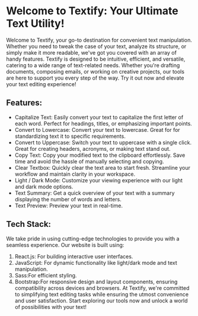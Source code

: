 # Welcome to Textify: Your Ultimate Text Utility!
 Welcome to Textify, your go-to destination for convenient text manipulation. Whether you need to tweak the case of your text, analyze its structure, or simply make it more readable, we've got you covered with an array of handy features. 
 Textify is designed to be intuitive, efficient, and versatile, catering to a wide range of text-related needs. Whether you're drafting documents, composing emails, or working on creative projects, our tools are here to support you every step of the way. Try it out now and elevate your text editing experience!  

## Features:
- Capitalize Text: Easily convert your text to capitalize the first letter of each word. Perfect for headings, titles, or emphasizing important points.
- Convert to Lowercase: Convert your text to lowercase. Great for for standardizing text it to specific requirements.
- Convert to Uppercase: Switch your text to uppercase with a single click. Great for creating headers, acronyms, or making text stand out.
- Copy Text: Copy your modified text to the clipboard effortlessly. Save time and avoid the hassle of manually selecting and copying.
- Clear Textbox: Quickly clear the text area to start fresh. Streamline your workflow and maintain clarity in your workspace.
- Light / Dark Mode: Customize your viewing experience with our light and dark mode options. 
- Text Summary: Get a quick overview of your text with a summary displaying the number of words and letters. 
- Text Preview: Preview your text in real-time.
                               
## Tech Stack:
We take pride in using cutting-edge technologies to provide you with a seamless experience. 
Our website is built using:
1. React.js: For building interactive user interfaces.
2. JavaScript: For dynamic functionality like light/dark mode and text manipulation.
3. Sass:For efficient styling.
4. Bootstrap:For responsive design and layout components, ensuring compatibility across devices and browsers.
At Textify, we're committed to simplifying text editing tasks while ensuring the utmost convenience and user satisfaction. Start exploring our tools now and unlock a world of possibilities with your text!